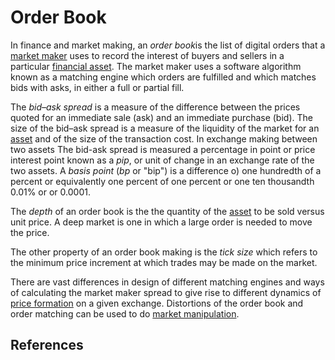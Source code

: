 # Order Book
In finance and market making, an *order book*is the list of digital orders that a [market maker](market-maker.md) uses to record the interest of buyers and sellers in a particular [financial asset](financial-asset.md). The market maker uses a software algorithm known as a matching engine which orders are fulfilled and which matches bids with asks, in either a full or partial fill.

The *bid–ask spread* is a measure of the difference between the prices quoted for an immediate sale (ask) and an immediate purchase (bid). The size of the bid–ask spread is a measure of the liquidity of the market for an [asset](assets.md) and of the size of the transaction cost. In exchange making between two assets  The bid-ask spread is measured a percentage in point or price interest point known as a *pip*, or unit of change in an exchange rate of the two assets. A *basis point* (*bp* or "bip") is a difference o) one hundredth of a percent or equivalently one percent of one percent or one ten thousandth 0.01% or or 0.0001.

The *depth* of an order book is the the quantity of the [asset](asset) to be sold versus unit price. A deep market is one in which a large order is needed to move the price.

The other property of an order book making is the *tick size* which refers to the minimum price increment at which trades may be made on the market.

There are vast differences in design of different matching engines and ways of calculating the market maker spread to give rise to different dynamics of [price formation](price-formation.md) on a given exchange. Distortions of the order book and order matching can be used to do [market manipulation](market-manipulation.md).

## References